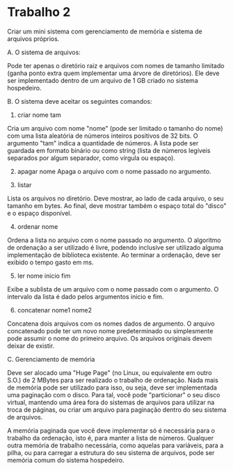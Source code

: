 # Trabalho 2 
Criar um mini sistema com gerenciamento de memória e sistema de arquivos próprios.

A. O sistema de arquivos:

Pode ter apenas o diretório raiz e arquivos com nomes de tamanho limitado (ganha ponto extra quem implementar uma árvore de diretórios). Ele deve ser implementado dentro de um arquivo de 1 GB criado no sistema hospedeiro.

B. O sistema deve aceitar os seguintes comandos:
1. criar nome tam

Cria um arquivo com nome "nome" (pode ser limitado o tamanho do nome) com uma lista aleatória de números inteiros positivos de 32 bits. O argumento "tam" indica a quantidade de números. A lista pode ser guardada em formato binário ou como string (lista de números legíveis separados por algum separador, como vírgula ou espaço).


2. apagar nome
Apaga o arquivo com o nome passado no argumento.

3. listar

Lista os arquivos no diretório. Deve mostrar, ao lado de cada arquivo, o seu tamanho em bytes. Ao final, deve mostrar também o espaço total do "disco" e o espaço disponível.


4. ordenar nome

Ordena a lista no arquivo com o nome passado no argumento. O algoritmo de ordenação a ser utilizado é livre, podendo inclusive ser utilizado alguma implementação de biblioteca existente. Ao terminar a ordenação, deve ser exibido o tempo gasto em ms.


5. ler nome inicio fim

Exibe a sublista de um arquivo com o nome passado com o argumento. O intervalo da lista é dado pelos argumentos inicio e fim.


6. concatenar nome1 nome2

Concatena dois arquivos com os nomes dados de argumento. O arquivo concatenado pode ter um novo nome predeterminado ou simplesmente pode assumir o nome do primeiro arquivo. Os arquivos originais devem deixar de existir.

C. Gerenciamento de memória

Deve ser alocado uma "Huge Page" (no Linux, ou equivalente em outro S.O.) de 2 MBytes para ser realizado o trabalho de ordenação. Nada mais de memória pode ser utilizado para isso, ou seja, deve ser implementada uma paginação com o disco. Para tal, você pode "particionar" o seu disco virtual, mantendo uma área fora do sistemas de arquivos para utilizar na troca de páginas, ou criar um arquivo para paginação dentro do seu sistema de arquivos.

A memória paginada que você deve implementar só é necessária para o trabalho da ordenação, isto é, para manter a lista de números. Qualquer outra memória de trabalho necessária, como aquelas para variáveis, para a pilha, ou para carregar a estrutura do seu sistema de arquivos, pode ser memória comum do sistema hospedeiro.